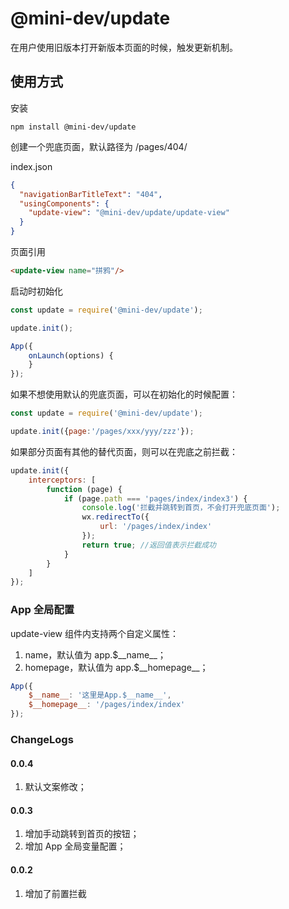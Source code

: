 # @mini-dev/update

在用户使用旧版本打开新版本页面的时候，触发更新机制。

## 使用方式

安装

```shell script
npm install @mini-dev/update
```

创建一个兜底页面，默认路径为 /pages/404/

index.json
```json
{
  "navigationBarTitleText": "404",
  "usingComponents": {
    "update-view": "@mini-dev/update/update-view"
  }
}
```

页面引用
```html
<update-view name="拼鸦"/>
```

启动时初始化

```javascript
const update = require('@mini-dev/update');

update.init();

App({
    onLaunch(options) {
    }
});

```

如果不想使用默认的兜底页面，可以在初始化的时候配置：

```javascript
const update = require('@mini-dev/update');

update.init({page:'/pages/xxx/yyy/zzz'});
```

如果部分页面有其他的替代页面，则可以在兜底之前拦截：

```javascript
update.init({
    interceptors: [
        function (page) {
            if (page.path === 'pages/index/index3') {
                console.log('拦截并跳转到首页，不会打开兜底页面');
                wx.redirectTo({
                    url: '/pages/index/index'
                });
                return true; //返回值表示拦截成功
            }
        }
    ]
});
```

### App 全局配置

update-view 组件内支持两个自定义属性：

1. name，默认值为 app.$\_\_name__；
2. homepage，默认值为 app.$\_\_homepage__；

```javascript
App({
    $__name__: '这里是App.$__name__',
    $__homepage__: '/pages/index/index'
});
```

### ChangeLogs

#### 0.0.4
1. 默认文案修改；

#### 0.0.3
1. 增加手动跳转到首页的按钮；
2. 增加 App 全局变量配置；

#### 0.0.2
1. 增加了前置拦截